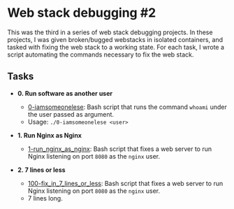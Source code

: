 # Web stack debugging #2

This was the third in a series of web stack debugging projects. In these
projects, I was given broken/bugged webstacks in isolated containers,
and tasked with fixing the web stack to a working state. For each
task, I wrote a script automating the commands necessary to fix the
web stack.

## Tasks

- **0. Run software as another user**

  - [0-iamsomeonelese](./0-iamsomeonelese): Bash script that runs the command
    `whoami` under the user passed as argument.
  - Usage: `./0-iamsomeonelese <user>`

- **1. Run Nginx as Nginx**

  - [1-run_nginx_as_nginx](./1-run_nginx_as_nginx): Bash script that fixes a
    web server to run Nginx listening on port `8080` as the `nginx` user.

- **2. 7 lines or less**
  - [100-fix_in_7_lines_or_less](./100-fix_in_7_lines_or_less): Bash script
    that fixes a web server to run Nginx listening on port `8080` as the `nginx`
    user.
  - 7 lines long.
